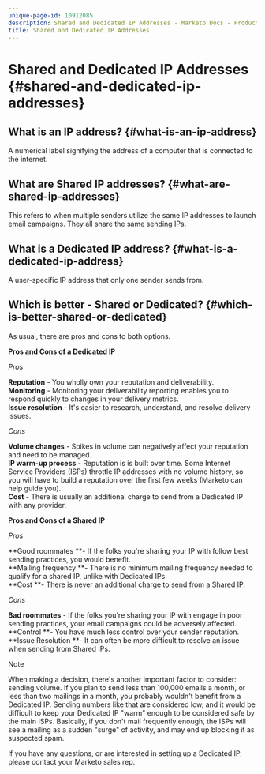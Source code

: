 ```yaml
---
unique-page-id: 10912085
description: Shared and Dedicated IP Addresses - Marketo Docs - Product Documentation
title: Shared and Dedicated IP Addresses
---
```


# Shared and Dedicated IP Addresses {#shared-and-dedicated-ip-addresses}

## What is an IP address? {#what-is-an-ip-address}

A numerical label signifying the address of a computer that is connected to the internet.

## What are Shared IP addresses? {#what-are-shared-ip-addresses}

This refers to when multiple senders utilize the same IP addresses to launch email campaigns. They all share the same sending IPs.

## What is a Dedicated IP address? {#what-is-a-dedicated-ip-address}

A user-specific IP address that only one sender sends from.

## Which is better - Shared or Dedicated? {#which-is-better-shared-or-dedicated}

As usual, there are pros and cons to both options.

**Pros and Cons of a Dedicated IP**

*Pros*

**Reputation** - You wholly own your reputation and deliverability.  
**Monitoring** - Monitoring your deliverability reporting enables you to respond quickly to changes in your delivery metrics.  
**Issue resolution** - It's easier to research, understand, and resolve delivery issues.

*Cons*

**Volume changes** - Spikes in volume can negatively affect your reputation and need to be managed.  
**IP warm-up process** - Reputation is is built over time. Some Internet Service Providers (ISPs) throttle IP addresses with no volume history, so you will have to build a reputation over the first few weeks (Marketo can help guide you).  
**Cost** - There is usually an additional charge to send from a Dedicated IP with any provider.

**Pros and Cons of a Shared IP**

*Pros*

**Good roommates **- If the folks you're sharing your IP with follow best sending practices, you would benefit.  
**Mailing frequency **- There is no minimum mailing frequency needed to qualify for a shared IP, unlike with Dedicated IPs.  
**Cost **- There is never an additional charge to send from a Shared IP.

*Cons*

**Bad roommates** - If the folks you're sharing your IP with engage in poor sending practices, your email campaigns could be adversely affected.  
**Control **- You have much less control over your sender reputation.  
**Issue Resolution **- It can often be more difficult to resolve an issue when sending from Shared IPs.

>[!NOTE]
>
>When making a decision, there's another important factor to consider: sending volume. If you plan to send less than 100,000 emails a month, or less than two mailings in a month, you probably wouldn't benefit from a Dedicated IP. Sending numbers like that are considered low, and it would be difficult to keep your Dedicated IP "warm" enough to be considered safe by the main ISPs. Basically, if you don't mail frequently enough, the ISPs will see a mailing as a sudden "surge" of activity, and may end up blocking it as suspected spam.

If you have any questions, or are interested in setting up a Dedicated IP, please contact your Marketo sales rep. 